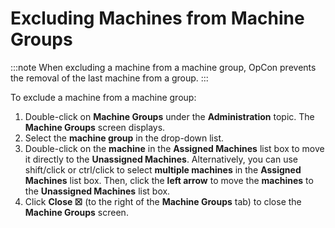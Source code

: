 # Excluding Machines from Machine Groups

:::note
When excluding a machine from a machine group, OpCon prevents the removal of the last machine from a group.
:::

To exclude a machine from a machine group:

1. Double-click on **Machine Groups** under the **Administration**
    topic. The **Machine Groups** screen displays.
2. Select the **machine group** in the drop-down list.
3. Double-click on the **machine** in the **Assigned Machines** list
    box to move it directly to the **Unassigned Machines**.
    Alternatively, you can use shift/click or ctrl/click to select
    **multiple machines** in the **Assigned Machines** list box. Then,
    click the **left arrow** to move the **machines** to the
    **Unassigned Machines** list box.
4. Click **Close ☒** (to the right of the **Machine Groups** tab) to
    close the **Machine Groups** screen.
